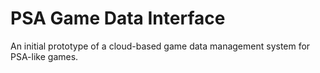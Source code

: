 # PSA Game Data Interface
An initial prototype of a cloud-based game data management system for PSA-like games.
